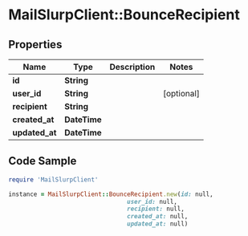 # MailSlurpClient::BounceRecipient

## Properties

Name | Type | Description | Notes
------------ | ------------- | ------------- | -------------
**id** | **String** |  | 
**user_id** | **String** |  | [optional] 
**recipient** | **String** |  | 
**created_at** | **DateTime** |  | 
**updated_at** | **DateTime** |  | 

## Code Sample

```ruby
require 'MailSlurpClient'

instance = MailSlurpClient::BounceRecipient.new(id: null,
                                 user_id: null,
                                 recipient: null,
                                 created_at: null,
                                 updated_at: null)
```


